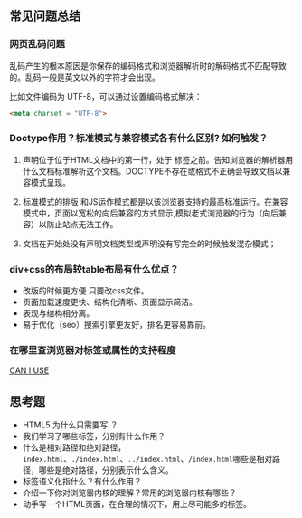 ## 常见问题总结

### 网页乱码问题

乱码产生的根本原因是你保存的编码格式和浏览器解析时的解码格式不匹配导致的。乱码一般是英文以外的字符才会出现。

比如文件编码为 UTF-8，可以通过设置编码格式解决：
```html
<meta charset = "UTF-8">
```

### Doctype作用？标准模式与兼容模式各有什么区别? 如何触发？

1. <!DOCTYPE>声明位于位于HTML文档中的第一行，处于 <html> 标签之前。告知浏览器的解析器用什么文档标准解析这个文档。DOCTYPE不存在或格式不正确会导致文档以兼容模式呈现。

2. 标准模式的排版 和JS运作模式都是以该浏览器支持的最高标准运行。在兼容模式中，页面以宽松的向后兼容的方式显示,模拟老式浏览器的行为（向后兼容）以防止站点无法工作。

3. 文档在开始处没有声明文档类型或声明没有写完全的时候触发混杂模式；

### div+css的布局较table布局有什么优点？

*  改版的时候更方便 只要改css文件。
*  页面加载速度更快、结构化清晰、页面显示简洁。
*  表现与结构相分离。
*  易于优化（seo）搜索引擎更友好，排名更容易靠前。
    
### 在哪里查浏览器对标签或属性的支持程度

[CAN I USE](http://caniuse.com/)

## 思考题

*  HTML5 为什么只需要写 <!DOCTYPE HTML>？
*  我们学习了哪些标签，分别有什么作用？
*  什么是相对路径和绝对路径，`index.html`、`./index.html`、`../index.html`、`/index.html`哪些是相对路径，哪些是绝对路径，分别表示什么含义。
*  标签语义化指什么？有什么作用？
*  介绍一下你对浏览器内核的理解？常用的浏览器内核有哪些？
*  动手写一个HTML页面，在合理的情况下，用上尽可能多的标签。
